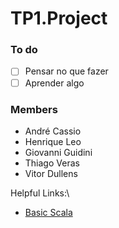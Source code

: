 # TP1.Project
### To do
- [ ] Pensar no que fazer
- [ ] Aprender algo
### Members
- André Cassio
- Henrique Leo
- Giovanni Guidini
- Thiago Veras
- Vitor Dullens

Helpful Links:\
- [Basic Scala](https://www.youtube.com/watch?v=DzFt0YkZo8M)
